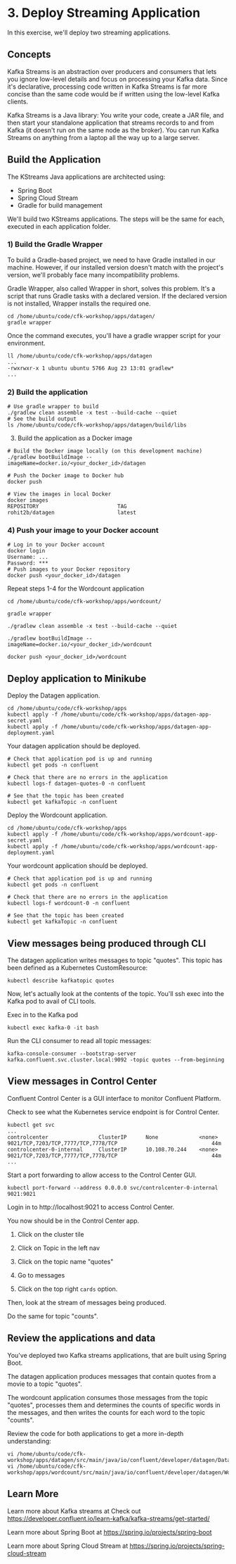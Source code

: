 # 3. Deploy Streaming Application

In this exercise, we'll deploy two streaming applications.

## Concepts

Kafka Streams is an abstraction over producers and consumers that lets you ignore low-level details and focus on processing your Kafka data. Since it's declarative, processing code written in Kafka Streams is far more concise than the same code would be if written using the low-level Kafka clients.

Kafka Streams is a Java library: You write your code, create a JAR file, and then start your standalone application that streams records to and from Kafka (it doesn't run on the same node as the broker). You can run Kafka Streams on anything from a laptop all the way up to a large server.

## Build the Application

The KStreams Java applications are architected using: 

- Spring Boot
- Spring Cloud Stream
- Gradle for build management

We'll build two KStreams applications. The steps will be the same for each, executed in each application folder.


### 1) Build the Gradle Wrapper

To build a Gradle-based project, we need to have Gradle installed in our machine. However, if our installed version doesn't match with the project's version, we'll probably face many incompatibility problems.

Gradle Wrapper, also called Wrapper in short, solves this problem. It's a script that runs Gradle tasks with a declared version. If the declared version is not installed, Wrapper installs the required one.

```
cd /home/ubuntu/code/cfk-workshop/apps/datagen/
gradle wrapper
```

Once the command executes, you'll have a gradle wrapper script for your environment. 

```
ll /home/ubuntu/code/cfk-workshop/apps/datagen
...
-rwxrwxr-x 1 ubuntu ubuntu 5766 Aug 23 13:01 gradlew*
...
```

### 2) Build the application

```
# Use gradle wrapper to build
./gradlew clean assemble -x test --build-cache --quiet
# See the build output
ls /home/ubuntu/code/cfk-workshop/apps/datagen/build/libs
```

3) Build the application as a Docker image

```
# Build the Docker image locally (on this development machine)
./gradlew bootBuildImage --imageName=docker.io/<your_docker_id>/datagen

# Push the Docker image to Docker hub
docker push 

# View the images in local Docker
docker images
REPOSITORY                         TAG
rohit2b/datagen                    latest
```

### 4) Push your image to your Docker account

```
# Log in to your Docker account
docker login
Username: ...
Password: ***
# Push images to your Docker repository
docker push <your_docker_id>/datagen
```

Repeat steps 1-4 for the Wordcount application

```
cd /home/ubuntu/code/cfk-workshop/apps/wordcount/

gradle wrapper

./gradlew clean assemble -x test --build-cache --quiet

./gradlew bootBuildImage --imageName=docker.io/<your_docker_id>/wordcount

docker push <your_docker_id>/wordcount
```

## Deploy application to Minikube

Deploy the Datagen application.

```
cd /home/ubuntu/code/cfk-workshop/apps
kubectl apply -f /home/ubuntu/code/cfk-workshop/apps/datagen-app-secret.yaml
kubectl apply -f /home/ubuntu/code/cfk-workshop/apps/datagen-app-deployment.yaml
```

Your datagen application should be deployed.

```
# Check that application pod is up and running
kubectl get pods -n confluent

# Check that there are no errors in the application
kubectl logs-f datagen-quotes-0 -n confluent

# See that the topic has been created
kubectl get kafkaTopic -n confluent
```

Deploy the Wordcount application.

```
cd /home/ubuntu/code/cfk-workshop/apps
kubectl apply -f /home/ubuntu/code/cfk-workshop/apps/wordcount-app-secret.yaml
kubectl apply -f /home/ubuntu/code/cfk-workshop/apps/wordcount-app-deployment.yaml
```

Your wordcount application should be deployed.

```
# Check that application pod is up and running
kubectl get pods -n confluent

# Check that there are no errors in the application
kubectl logs-f wordcount-0 -n confluent

# See that the topic has been created
kubectl get kafkaTopic -n confluent
```

## View messages being produced through CLI

The datagen application writes messages to topic "quotes". This topic has been defined as a Kubernetes CustomResource:

```
kubectl describe kafkatopic quotes
```

Now, let's actually look at the contents of the topic. You'll ssh exec into the Kafka pod to avail of CLI tools.

Exec in to the Kafka pod

```
kubectl exec kafka-0 -it bash
```

Run the CLI consumer to read all topic messages:

```
kafka-console-consumer --bootstrap-server kafka.confluent.svc.cluster.local:9092 -topic quotes --from-beginning
```

## View messages in Control Center

Confluent Control Center is a GUI interface to monitor Confluent Platform.

Check to see what the Kubernetes service endpoint is for Control Center.

```
kubectl get svc
...
controlcenter                ClusterIP      None             <none>        9021/TCP,7203/TCP,7777/TCP,7778/TCP                              44m
controlcenter-0-internal     ClusterIP      10.108.70.244    <none>        9021/TCP,7203/TCP,7777/TCP,7778/TCP                              44m
...
```

Start a port forwarding to allow access to the Control Center GUI.

```
kubectl port-forward --address 0.0.0.0 svc/controlcenter-0-internal 9021:9021
```

Login in to http://localhost:9021 to access Control Center.

You now should be in the Control Center app.

1) Click on the cluster tile

2) Click on Topic in the left nav

3) Click on the topic name "quotes"

4) Go to messages

5) Click on the top right `cards` option.

Then, look at the stream of messages being produced.

Do the same for topic "counts".

## Review the applications and data

You've deployed two Kafka streams applications, that are built using Spring Boot.

The datagen application produces messages that contain quotes from a movie to a topic "quotes".

The wordcount application consumes those messages from the topic "quotes", processes them and determines the counts of specific words in the messages, and then writes the counts for each word to the topic "counts".

Review the code for both applications to get a more in-depth understanding:

```
vi /home/ubuntu/code/cfk-workshop/apps/datagen/src/main/java/io/confluent/developer/datagen/DatagenApplication.java
vi /home/ubuntu/code/cfk-workshop/apps/wordcount/src/main/java/io/confluent/developer/datagen/WordcountApplication.java
```

## Learn More

Learn more about Kafka streams at Check out https://developer.confluent.io/learn-kafka/kafka-streams/get-started/

Learn more about Spring Boot at https://spring.io/projects/spring-boot

Learn more about Spring Cloud Stream at https://spring.io/projects/spring-cloud-stream